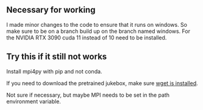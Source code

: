 ## Necessary for working
I made minor changes to the code to ensure that it runs on windows.
So make sure to be on a branch build up on the branch named windows.
For the NVIDIA RTX 3090 cuda 11 instead of 10 need to be installed.

## Try this if it still not works
Install mpi4py with pip and not conda.

If you need to download the pretrained jukebox, make sure 
[wget is installed](https://builtvisible.com/download-your-website-with-wget/).

Not sure if necessary, but maybe MPI needs to be set in the path environment variable.